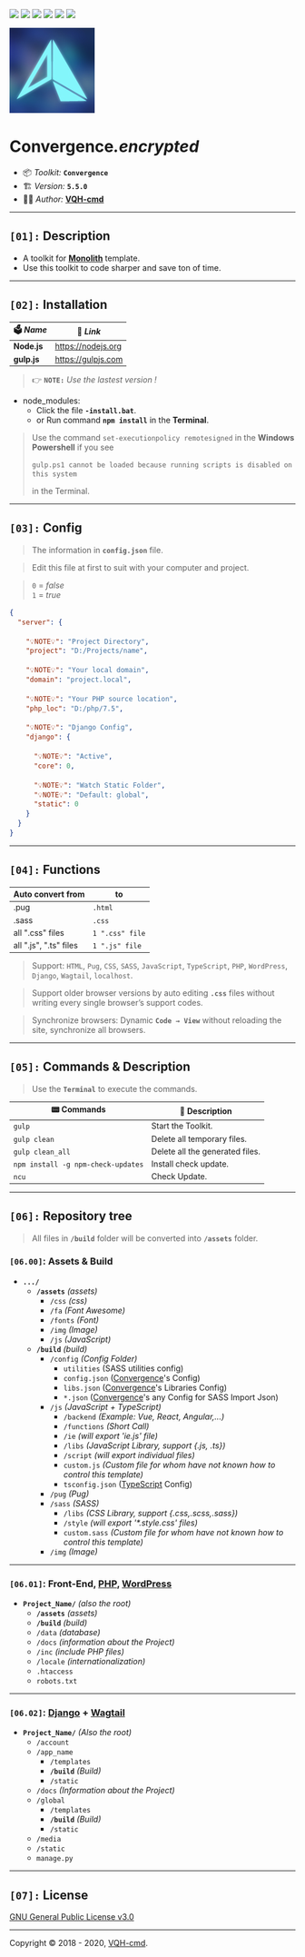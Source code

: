 ![](https://img.shields.io/github/v/release/VQH-cmd/Convergence.encrypted)
![](https://tokei.rs/b1/github/VQH-cmd/Convergence.encrypted?category=code)
![](https://tokei.rs/b1/github/VQH-cmd/Convergence.encrypted?category=files)
![](https://img.shields.io/github/languages/code-size/VQH-cmd/Convergence.encrypted)
![](https://img.shields.io/github/repo-size/VQH-cmd/Convergence.encrypted)
![](https://img.shields.io/github/downloads/VQH-cmd/Convergence.encrypted/total)

![Convergence](logo.jpg)

# **Convergence**_.encrypted_

- 📦 *Toolkit:* **`Convergence`**
- 🏗️ *Version:* **`5.5.0`**
- 👨‍💻 *Author:* [**VQH-cmd**](https://VQH-cmd.github.io)

________________________________________________________________

## **`[01]:` Description**

- A toolkit for **[Monolith](https://github.com/VQH-cmd/Monolith.lite)** template.
- Use this toolkit to code sharper and save ton of time.

________________________________________________________________

## **`[02]:` Installation**

🗳 *Name*	| 🔗 *Link*
--------	| --------
**Node.js**	| https://nodejs.org
**gulp.js**	| https://gulpjs.com

> 👉 **`NOTE:`** *Use the lastest version !*

+ node_modules:
	- Click the file **`-install.bat`**.
	- or Run command **`npm install`** in the **Terminal**.

> Use the command `set-executionpolicy remotesigned` in the **Windows Powershell** if you see
> ```
> gulp.ps1 cannot be loaded because running scripts is disabled on this system
> ```
> in the Terminal.

________________________________________________________________

## **`[03]:` Config**

> The information in **`config.json`** file.

> Edit this file at first to suit with your computer and project.

> `0` = _false_<br />
> `1` = _true_

```json
{
  "server": {

    "💡NOTE💡": "Project Directory",
    "project": "D:/Projects/name",

    "💡NOTE💡": "Your local domain",
    "domain": "project.local",

    "💡NOTE💡": "Your PHP source location",
    "php_loc": "D:/php/7.5",

    "💡NOTE💡": "Django Config",
    "django": {

      "💡NOTE💡": "Active",
      "core": 0,

      "💡NOTE💡": "Watch Static Folder",
      "💡NOTE💡": "Default: global",
      "static": 0
    }
  }
}
```

________________________________________________________________

## **`[04]:` Functions**

Auto convert from		| to
--------				| --------
.pug					| `.html`
.sass					| `.css`
all ".css" files		| `1 ".css" file`
all ".js", ".ts" files	| `1 ".js" file`

> Support: `HTML`, `Pug`, `CSS`, `SASS`, `JavaScript`, `TypeScript`, `PHP`, `WordPress`, `Django`, `Wagtail`, `localhost`.

> Support older browser versions by auto editing **`.css`** files without writing every single browser’s support codes.

> Synchronize browsers: Dynamic **`Code → View`** without reloading the site, synchronize all browsers.

________________________________________________________________

## **`[05]:` Commands & Description**

> Use the **`Terminal`** to execute the commands.

📟 Commands			| 📝 Description
--------			| --------
`gulp`				| Start the Toolkit.
`gulp clean`		| Delete all temporary files.
`gulp clean_all`	| Delete all the generated files.
`npm install -g npm-check-updates`	| Install check update.
`ncu`				| Check Update.

________________________________________________________________

## **`[06]:` Repository tree**

> All files in **`/build`** folder will be converted into **`/assets`** folder.

### **`[06.00]`: Assets & Build**

+ **`.../`**
	- **`/assets`** *(assets)*
		- `/css` *(css)*
		- `/fa` *(Font Awesome)*
		- `/fonts` *(Font)*
		- `/img` *(Image)*
		- `/js` *(JavaScript)*
	- **`/build`** *(build)*
		- `/config` *(Config Folder)*
			- `utilities` (SASS utilities config)
			- `config.json` ([Convergence](#)'s Config)
			- `libs.json` ([Convergence](#)'s Libraries Config)
			- `*.json` ([Convergence](#)'s any Config for SASS Import Json)
		- `/js` *(JavaScript + TypeScript)*
			- `/backend` *(Example: Vue, React, Angular,...)*
			- `/functions` *(Short Call)*
			- `/ie` *(will export 'ie.js' file)*
			- `/libs` *(JavaScript Library, support {.js, .ts})*
			- `/script` *(will export individual files)*
			- `custom.js` *(Custom file for whom have not known how to control this template)*
			- `tsconfig.json` ([TypeScript](https://www.typescriptlang.org) Config)
		- `/pug` *(Pug)*
		- `/sass` *(SASS)*
			- `/libs` *(CSS Library, support {.css,.scss,.sass})*
			- `/style` *(will export '\*.style.css' files)*
			- `custom.sass` *(Custom file for whom have not known how to control this template)*
		- `/img` *(Image)*

----------------------------------------------------------------

### **`[06.01]`: Front-End, [PHP](https://www.php.net), [WordPress](https://wordpress.org)**

+ **`Project_Name/`** *(also the root)*
	- **`/assets`** *(assets)*
	- **`/build`** *(build)*
	- `/data` *(database)*
	- `/docs` *(information about the Project)*
	- `/inc` *(include PHP files)*
	- `/locale` *(internationalization)*
	- `.htaccess`
	- `robots.txt`

----------------------------------------------------------------

### **`[06.02]`: [Django](https://www.djangoproject.com) + [Wagtail](https://wagtail.io)**
+ **`Project_Name/`** *(Also the root)*
	- `/account`
	- `/app_name`
		- `/templates`
		- **`/build`** *(Build)*
		- `/static`
	- `/docs` *(Information about the Project)*
	- `/global`
		- `/templates`
		- **`/build`** *(Build)*
		- `/static`
	- `/media`
	- `/static`
	- `manage.py`

________________________________________________________________

## **`[07]:` License**

[GNU General Public License v3.0](https://github.com/VQH-cmd/Convergence.encrypted/blob/master/LICENSE)

________________________________________________________________

Copyright © 2018 - 2020, [VQH-cmd](https://VQH-cmd.github.io).